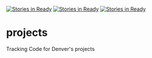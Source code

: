 [![Stories in Ready](https://badge.waffle.io/Widdershin/projects.png?label=ready&title=Ready)](https://waffle.io/Widdershin/projects)
[![Stories in Ready](https://badge.waffle.io/Widdershin/projects.png?label=ready&title=Ready)](https://waffle.io/Widdershin/projects)
[![Stories in Ready](https://badge.waffle.io/codefordenver/projects.png?label=ready&title=Ready)](https://waffle.io/codefordenver/projects)
# projects
Tracking Code for Denver's projects
